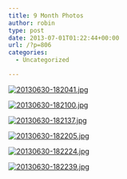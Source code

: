 ```yaml
---
title: 9 Month Photos
author: robin
type: post
date: 2013-07-01T01:22:44+00:00
url: /?p=806
categories:
  - Uncategorized

---
```

[<img src="http://robinandmike.com/wp-content/uploads/2013/07/20130630-182041.jpg" alt="20130630-182041.jpg" class="alignnone size-full" />][1]

[<img src="http://robinandmike.com/wp-content/uploads/2013/07/20130630-182100.jpg" alt="20130630-182100.jpg" class="alignnone size-full" />][2]

[<img src="http://robinandmike.com/wp-content/uploads/2013/07/20130630-182137.jpg" alt="20130630-182137.jpg" class="alignnone size-full" />][3]

[<img src="http://robinandmike.com/wp-content/uploads/2013/07/20130630-182205.jpg" alt="20130630-182205.jpg" class="alignnone size-full" />][4]

[<img src="http://robinandmike.com/wp-content/uploads/2013/07/20130630-182224.jpg" alt="20130630-182224.jpg" class="alignnone size-full" />][5]

[<img src="http://robinandmike.com/wp-content/uploads/2013/07/20130630-182239.jpg" alt="20130630-182239.jpg" class="alignnone size-full" />][6]

 [1]: http://robinandmike.com/wp-content/uploads/2013/07/20130630-182041.jpg
 [2]: http://robinandmike.com/wp-content/uploads/2013/07/20130630-182100.jpg
 [3]: http://robinandmike.com/wp-content/uploads/2013/07/20130630-182137.jpg
 [4]: http://robinandmike.com/wp-content/uploads/2013/07/20130630-182205.jpg
 [5]: http://robinandmike.com/wp-content/uploads/2013/07/20130630-182224.jpg
 [6]: http://robinandmike.com/wp-content/uploads/2013/07/20130630-182239.jpg
